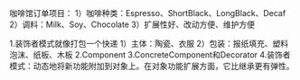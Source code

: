 咖啡馆订单项目：
    1）咖啡种类：Espresso、ShortBlack、LongBlack、Decaf
    2）调料：Milk、Soy、Chocolate
    3）扩展性好、改动方便、维护方便
    
1.装饰者模式就像打包一个快递
    1）主体：陶瓷、衣服
    2）包装：报纸填充、塑料泡沫、纸板、木板
2.Component
3.ConcreteComponent和Decorator
4.装饰者模式：动态地将新功能附加到对象上。在对象功能扩展方面，它比继承更有弹性。